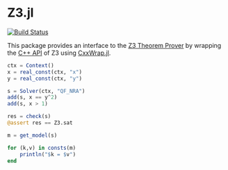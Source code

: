 # Z3.jl

[![Build Status](https://travis-ci.com/ahumenberger/Z3.jl.svg?branch=master)](https://travis-ci.com/ahumenberger/Z3.jl)

This package provides an interface to the [Z3 Theorem Prover](https://github.com/Z3Prover/z3) by wrapping the [C++ API](https://z3prover.github.io/api/html/namespacez3.html) of Z3 using [CxxWrap.jl](https://github.com/JuliaInterop/CxxWrap.jl).

```julia
ctx = Context()
x = real_const(ctx, "x")
y = real_const(ctx, "y")

s = Solver(ctx, "QF_NRA")
add(s, x == y^2)
add(s, x > 1)

res = check(s)
@assert res == Z3.sat

m = get_model(s)

for (k,v) in consts(m)
    println("$k = $v")
end
```
